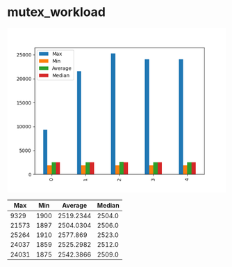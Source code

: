 # mutex_workload
![mutex_workload](mutex_workload.png)

| Max   | Min  | Average   | Median |
| ----- | ---- | --------- | ------ |
| 9329  | 1900 | 2519.2344 | 2504.0 |
| 21573 | 1897 | 2504.0304 | 2506.0 |
| 25264 | 1910 | 2577.869  | 2523.0 |
| 24037 | 1859 | 2525.2982 | 2512.0 |
| 24031 | 1875 | 2542.3866 | 2509.0 |

